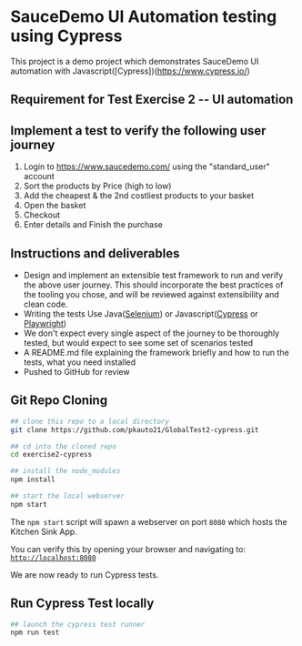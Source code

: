 # SauceDemo UI Automation testing using Cypress

This project is a demo project which demonstrates SauceDemo UI automation with Javascript([Cypress])(https://www.cypress.io/) 

Requirement for Test Exercise 2 -- UI automation
---
## Implement a test to verify the following user journey

1) Login to https://www.saucedemo.com/ using the "standard_user" account
2) Sort the products by Price (high to low)
3) Add the cheapest & the 2nd costliest products to your basket
4) Open the basket
5) Checkout
6) Enter details and Finish the purchase

## Instructions and deliverables

* Design and implement an extensible test framework to run and verify the above user journey. This should incorporate the best practices of the tooling you chose, and will be reviewed against extensibility and clean code.
* Writing the tests Use Java([Selenium](https://www.selenium.dev/)) or Javascript([Cypress](https://www.cypress.io/) or [Playwright](https://playwright.dev/))
* We don't expect every single aspect of the journey to be thoroughly tested, but would expect to see some set of scenarios tested
* A README.md file explaining the framework briefly and how to run the tests, what you need installed
* Pushed to GitHub for review


Git Repo Cloning
---
```bash
## clone this repo to a local directory
git clone https://github.com/pkauto21/GlobalTest2-cypress.git

## cd into the cloned repo
cd exercise2-cypress

## install the node_modules
npm install

## start the local webserver
npm start
```

The `npm start` script will spawn a webserver on port `8080` which hosts the Kitchen Sink App.

You can verify this by opening your browser and navigating to: [`http://localhost:8080`](http://localhost:8080)

We are now ready to run Cypress tests.

Run Cypress Test locally
---
```bash
## launch the cypress test runner
npm run test
```
